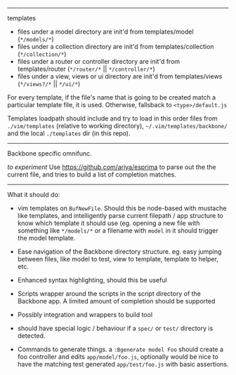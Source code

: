 
---

templates

- files under a model directory are init'd from templates/model
(`*/models/*`)
- files under a collection directory are init'd from templates/collection
(`*/collection/*`)
- files under a router or controller directory are init'd from templates/router
(`*/router/*` || `*/controller/*`)
- files under a view, views or ui directory are init'd from templates/views
(`*/views?/*` || `*/ui/*`)

For every template, if the file's name that is going to be created match
a particular template file, it is used. Otherwise, fallsback to
`<type>/default.js`

Templates loadpath should include and try to load in this order files
from `./vim/templates` (relative to working directory),
`~/.vim/templates/backbone/` and the local `./templates` dir (in this
repo).


---

Backbone specific omnifunc.

*to experiment* Use https://github.com/ariya/esprima to parse out the
the current file, and tries to build a list of completion matches.

---

What it should do:

* vim templates on `BufNewFile`. Should this be node-based with mustache
  like templates, and intelligently parse current filepath / app
  structure to know which template it should use (eg. opening a new file
  with something like `*/models/*` or a filename with `model` in it
  should trigger the model template.

* Ease navigation of the Backbone directory structure. eg. easy jumping
  between files, like model to test, view to template, template to
  helper, etc.

* Enhanced syntax highlighting, should this be useful

* Scripts wrapper around the scripts in the script directory of the
  Backbone app. A limited amount of completion should be supported

* Possibly integration and wrappers to build tool

* should have special logic / behaviour if a `spec/` or `test/`
  directory is detected.

* Commands to generate things. a `:Bgenerate model Foo` should create a
  foo controller and edits `app/model/foo.js`, optionally would be nice
  to have the matching test generated `app/test/foo.js` with basic
  assertions.
